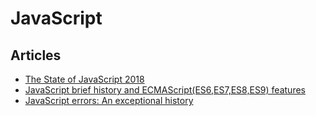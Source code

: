 # JavaScript

## Articles

- [The State of JavaScript 2018](https://stateofjs.com/)
- [JavaScript brief history and ECMAScript(ES6,ES7,ES8,ES9) features](https://medium.com/@madasamy/javascript-brief-history-and-ecmascript-es6-es7-es8-features-673973394df4)
- [JavaScript errors: An exceptional history](https://blog.appsignal.com/2019/10/17/javascript-errors-an-exceptional-history.html)
